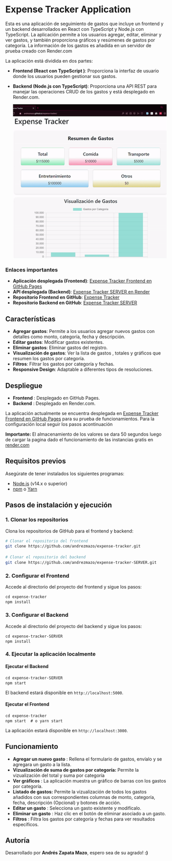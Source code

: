 # Expense Tracker Application

Esta es una aplicación de seguimiento de gastos que incluye un frontend y un backend desarrollados en React con TypeScript y Node.js con TypeScript. La aplicación permite a los usuarios agregar, editar, eliminar y ver gastos, y también proporciona gráficos y resúmenes de gastos por categoría. La información de los gastos es añadida en un servidor de prueba creado con Render.com

La aplicación está dividida en dos partes:

- **Frontend (React con TypeScript )**: Proporciona la interfaz de usuario donde los usuarios pueden gestionar sus gastos.
- **Backend (Node.js con TypeScript)**: Proporciona una API REST para manejar las operaciones CRUD de los gastos y está desplegado en Render.com.

    ![1730928309685](image/README/1730928309685.png)


### Enlaces importantes

- **Aplicación desplegada (Frontend)**: [Expense Tracker Frontend en GitHub Pages](https://andrezmazo.github.io/expense-tracker/)
- **API desplegada (Backend)**: [Expense Tracker SERVER en Render](https://expense-tracker-server-h04m.onrender.com/api/expenses)
- **Repositorio Frontend en GitHub**: [Expense Tracker](https://github.com/andrezmazo/expense-tracker.git)
- **Repositorio Backend en GitHub**: [Expense Tracker SERVER ](https://github.com/andrezmazo/expense-tracker-SERVER.git)

## Características

- **Agregar gastos**: Permite a los usuarios agregar nuevos gastos con detalles como monto, categoría, fecha y descripción.
- **Editar gastos**: Modificar gastos existentes.
- **Eliminar gastos**: Eliminar gastos del registro.
- **Visualización de gastos**: Ver la lista de gastos , totales y gráficos que resumen los gastos por categoría.
- **Filtros**: Filtrar los gastos por categoría y fechas.
- **Responsive Design**: Adaptable a diferentes tipos de resoluciones.

## Despliegue

* **Frontend** : Desplegado en GitHub Pages.
* **Backend** : Desplegado en Render.com.

La aplicación actualmente se encuentra desplegada en [Expense Tracker Frontend en GitHub Pages](https://andrezmazo.github.io/expense-tracker/) para su prueba de funcionamientos.
Para la configuración local seguir los pasos acontinuación

**Importante:** El almacenamiento de los valores se dara 50 segundos luego de cargar la pagina dado el funcionamiento de las instancias gratis en [render.com](https://docs.render.com/free)

## Requisitos previos

Asegúrate de tener instalados los siguientes programas:

- [Node.js](https://nodejs.org/) (v14.x o superior)
- [npm](https://www.npmjs.com/) o [Yarn](https://yarnpkg.com/)

## Pasos de instalación y ejecución

### 1. Clonar los repositorios

Clona los repositorios de GitHub para el frontend y backend:

```bash
# Clonar el repositorio del frontend
git clone https://github.com/andrezmazo/expense-tracker.git

# Clonar el repositorio del backend
git clone https://github.com/andrezmazo/expense-tracker-SERVER.git
```

### 2. Configurar el Frontend

Accede al directorio del proyecto del frontend y sigue los pasos:

```
cd expense-tracker
npm install  
```

### 3. Configurar el Backend

Accede al directorio del proyecto del backend y sigue los pasos:

```
cd expense-tracker-SERVER
npm install
```

### 4. Ejecutar la aplicación localmente

#### Ejecutar el Backend

```
cd expense-tracker-SERVER
npm start
```

El backend estará disponible en `http://localhost:5000`.

#### Ejecutar el Frontend

```
cd expense-tracker
npm start  # o yarn start
```

La aplicación estará disponible en `http://localhost:3000`.

## Funcionamiento

* **Agregar un nuevo gasto** : Rellena el formulario de gastos, envíalo y se agregara un gasto a la lista.
* **Vizualización de suma de gastos por categoría:** Permite la vizualización del total y suma por categoría
* **Ver gráficos** : La aplicación muestra un gráfico de barras con los gastos por categoría.
* **Listado de gastos:** Permite la vizualización de todos los gastos añadidos con sus correspondientes columnas de monto, categoría, fecha, descripción (Opcional) y botones de acción.
* **Editar un gasto** : Selecciona un gasto existente y modifícalo.
* **Eliminar un gasto** : Haz clic en el botón de eliminar asociado a un gasto.
* **Filtros** : Filtra los gastos por categoría y fechas para ver resultados específicos.

## Autoría

Desarrollado por **Andrés Zapata Mazo**, espero sea de su agrado! **:)**
